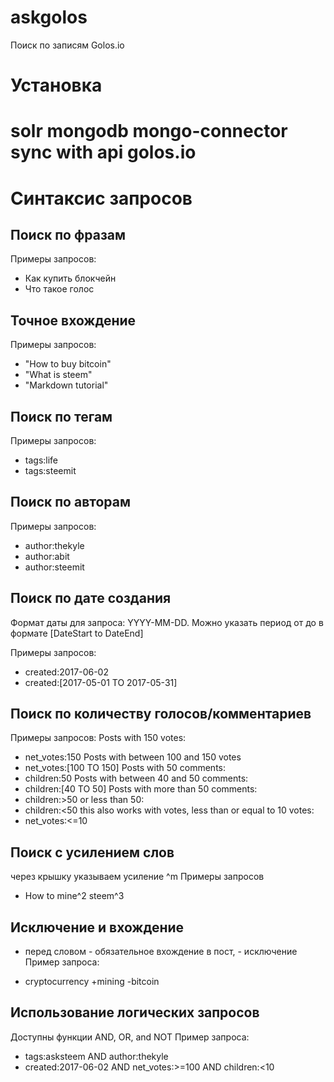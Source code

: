 # askgolos
Поиск по записям Golos.io

# Установка
# solr mongodb mongo-connector sync with api golos.io

# Синтаксис запросов
## Поиск по фразам

Примеры запросов:
* Как купить блокчейн
* Что такое голос


## Точное вхождение
Примеры запросов:
* "How to buy bitcoin"
* "What is steem"
* "Markdown tutorial"

## Поиск по тегам
Примеры запросов:
* tags:life
* tags:steemit


## Поиск по авторам
Примеры запросов:
* author:thekyle
* author:abit
* author:steemit


## Поиск по дате создания
Формат даты для запроса: YYYY-MM-DD. Можно указать период от до в формате [DateStart to DateEnd]

Примеры запросов:
* created:2017-06-02
* created:[2017-05-01 TO 2017-05-31]

## Поиск по количеству голосов/комментариев
Примеры запросов:
Posts with 150 votes:
* net_votes:150
Posts with between 100 and 150 votes
* net_votes:[100 TO 150]
Posts with 50 comments:
* children:50
Posts with between 40 and 50 comments:
* children:[40 TO 50]
Posts with more than 50 comments:
* children:>50
or less than 50:
* children:<50
this also works with votes, less than or equal to 10 votes:
* net_votes:<=10

## Поиск с усилением слов
через крышку указываем усиление ^m
Примеры запросов
* How to mine^2 steem^3

## Исключение и вхождение
+ перед словом - обязательное вхождение в пост, - исключение
Пример запроса:
* cryptocurrency +mining -bitcoin


## Использование логических запросов
Доступны функции AND, OR, and NOT
Пример запроса:
* tags:asksteem AND author:thekyle
* created:2017-06-02 AND net_votes:>=100 AND children:<10
